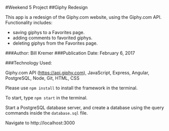 #Weekend 5 Project
##Giphy Redesign

This app is a redesign of the Giphy.com website, using the Giphy.com API.  Functionality includes:
* saving giphys to a Favorites page.
* adding comments to favorited giphys.
* deleting giphys from the Favorites page.

###Author: Bill Kremer
###Publication Date: February 6, 2017

###Technology Used:

Giphy.com API (https://api.giphy.com), JavaScript, Express, Angular, PostgreSQL, Node, Git, HTML, CSS

Please use ```npm install``` to install the framework in the terminal.

To start, type ```npm start``` in the terminal.

Start a PostgreSQL database server, and create a database using the query commands inside the ```database.sql``` file.

Navigate to http://localhost:3000
